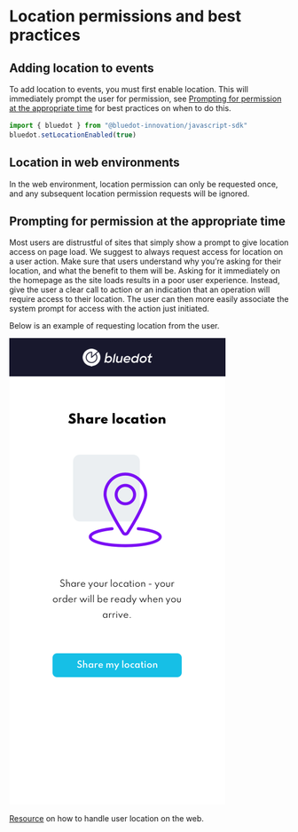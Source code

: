 Location permissions and best practices
=============================================

Adding location to events
-------------------------

To add location to events, you must first enable location. This will immediately prompt the user for permission, see [Prompting for permission at the appropriate time](#prompting-for-permission-at-the-appropriate-time) for best practices on when to do this.

```js
import { bluedot } from "@bluedot-innovation/javascript-sdk"
bluedot.setLocationEnabled(true)
```

Location in web environments
----------------------------

In the web environment, location permission can only be requested once, and any subsequent location permission requests will be ignored.

Prompting for permission at the appropriate time
------------------------------------------------

Most users are distrustful of sites that simply show a prompt to give location access on page load. We suggest to always request access for location on a user action. Make sure that users understand why you’re asking for their location, and what the benefit to them will be. Asking for it immediately on the homepage as the site loads results in a poor user experience. Instead, give the user a clear call to action or an indication that an operation will require access to their location. The user can then more easily associate the system prompt for access with the action just initiated.

Below is an example of requesting location from the user.

![](../assets/location-permission.png)

[Resource](https://developers.google.com/web/fundamentals/native-hardware/user-location) on how to handle user location on the web.
